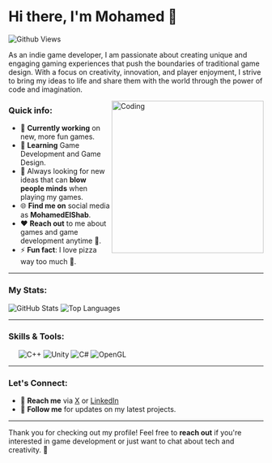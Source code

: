 # Hi there, I'm Mohamed 👋

![Github Views](https://komarev.com/ghpvc/?username=MohamedBarghush&label=Profile%20views&color=0e75b6&style=flat)

As an indie game developer, I am passionate about creating unique and engaging gaming experiences that push the boundaries of traditional game design. With a focus on creativity, innovation, and player enjoyment, I strive to bring my ideas to life and share them with the world through the power of code and imagination.

<img align="right" alt="Coding" width="300" src="https://cdn.dribbble.com/users/1277312/screenshots/14733298/media/39b1045e593737587dd60e42c8422d1f.gif">

### Quick info:
- 🔭 **Currently working** on new, more fun games.
- 🌱 **Learning** Game Development and Game Design.
- 🤔 Always looking for new ideas that can **blow people minds** when playing my games.
- 🌐 **Find me on** social media as **MohamedElShab**.
- ❤️ **Reach out** to me about games and game development anytime 🤗.
- ⚡ **Fun fact**: I love pizza way too much 🍕.

---

### My Stats:

![GitHub Stats](https://github-readme-stats.vercel.app/api?username=MohamedBarghush&show_icons=true&theme=radical&hide_border=true&include_all_commits=true&count_private=true)
![Top Languages](https://github-readme-stats.vercel.app/api/top-langs/?username=MohamedBarghush&layout=compact&theme=radical&hide_border=true&langs_count=12)

---

### Skills & Tools:

<p align="left" style="padding-left: 20px;">
  <img src="https://img.shields.io/badge/-C++-00599C?style=for-the-badge&logo=c%2B%2B&logoColor=white" alt="C++" />
  <img src="https://img.shields.io/badge/-Unity-000000?style=for-the-badge&logo=unity&logoColor=white" alt="Unity" />
  <img src="https://img.shields.io/badge/-C%23-239120?style=for-the-badge&logo=c-sharp&logoColor=white" alt="C#" />
  <img src="https://img.shields.io/badge/-OpenGL-557C55?style=for-the-badge&logo=opengl&logoColor=white" alt="OpenGL" />
</p>

---

### Let's Connect:

- 💬 **Reach me** via [X](https://x.com/Mohamed_El_Shab) or [LinkedIn](https://linkedin.com/in/MohamedBarghush)
- 📱 **Follow me** for updates on my latest projects.

---

Thank you for checking out my profile! Feel free to **reach out** if you're interested in game development or just want to chat about tech and creativity. 🤗

